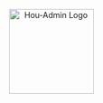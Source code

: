 <p align="center">
    <a href="https://nai8.me/hou-admin">
        <img src="https://nai8.me/images/hou/logo.png" height="150" alt="Hou-Admin Logo"/>
    </a>
</p>